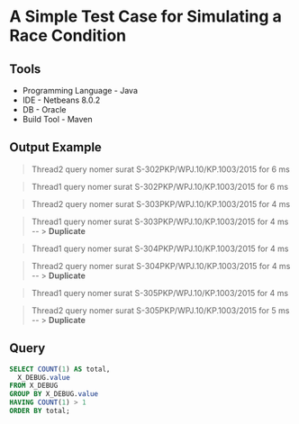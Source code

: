 A Simple Test Case for Simulating a Race Condition 
===================

Tools
-------------------
* Programming Language - Java
* IDE - Netbeans 8.0.2
* DB - Oracle
* Build Tool - Maven

Output Example
--------------------
>Thread2 query nomer surat S-302PKP/WPJ.10/KP.1003/2015 for 6 ms 

>Thread1 query nomer surat S-302PKP/WPJ.10/KP.1003/2015 for 6 ms 

>Thread2 query nomer surat S-303PKP/WPJ.10/KP.1003/2015 for 4 ms 

>Thread1 query nomer surat S-303PKP/WPJ.10/KP.1003/2015 for 4 ms  -- > **Duplicate**

>Thread1 query nomer surat S-304PKP/WPJ.10/KP.1003/2015 for 4 ms 

>Thread2 query nomer surat S-304PKP/WPJ.10/KP.1003/2015 for 4 ms  -- > **Duplicate**

>Thread1 query nomer surat S-305PKP/WPJ.10/KP.1003/2015 for 4 ms 

>Thread2 query nomer surat S-305PKP/WPJ.10/KP.1003/2015 for 5 ms  -- > **Duplicate**


Query
--------------------
``` sql
SELECT COUNT(1) AS total,
  X_DEBUG.value
FROM X_DEBUG
GROUP BY X_DEBUG.value
HAVING COUNT(1) > 1
ORDER BY total;
```